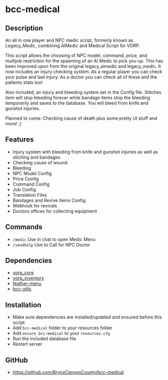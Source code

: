 # bcc-medical

## Description
An all in one player and NPC medic script, formerly known as *Legacy_Medic*, 
combining AIMedic and Medical Script for VORP.

This script allows the choosing of NPC model, command, price, and multijob restriction for the
spawning of an AI Medic to pick you up. This has been improved upon from the original legacy_aimedic and legacy_medic. 
It now includes an injury checking system. As a regular player you can check your pulse and last injury.
As a doctor you can check all of these and the patients stats too!

Also included, an injury and bleeding system set in the Config file. Stitches item will stop bleeding forever while bandage items stop the bleeding temporarily and saves to the database.
You will bleed from knife and gunshot injuries.

Planned to come: Checking cause of death plus some pretty UI stuff and more! ;)

## Features

- Injury system with bleeding from knife and gunshot injuries as well as stiching and bandages
- Checking cause of wound
- Bleeding
- NPC Model Config
- Price Config
- Command Config
- Job Config
- Translation Files
- Bandages and Revive items Config
- Webhook for revivals
- Doctors offices for collecting equipment

## Commands

- `/medic` Use in chat to open Medic Menu
- `/sendhelp` Use to Call for NPC Doctor

## Dependencies
- [vorp_core](https://github.com/VORPCORE/vorp-core-lua)
- [vorp_inventory](https://github.com/VORPCORE/vorp_inventory-lua)
- [feather-menu](https://github.com/FeatherFramework/feather-menu/releases)
- [bcc-utils](https://github.com/BryceCanyonCounty/bcc-utils)

## Installation
- Make sure dependencies are installed/updated and ensured before this script
- Add `bcc-medical` folder to your resources folder
- Add `ensure bcc-medical` to your `resources.cfg`
- Run the included database file
- Restart server

## GitHub
- https://github.com/BryceCanyonCounty/bcc-medical